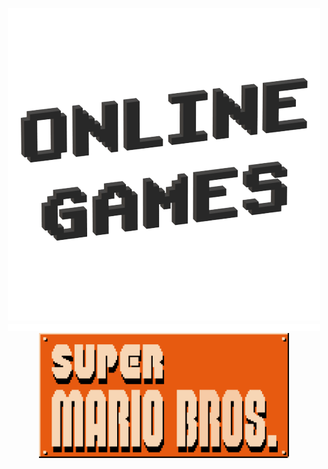<p align="center">
  <img src="Images/Icon/Online Games.png" />
  <img src="Images/Materiel/Ligne.png" />
  
  
  
  
  
  
  
  
  
  
  
  
  <img src="Images/Icon/Super Mario Bros..png" width="400" height="200" />
</p>


